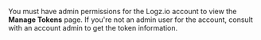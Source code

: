You must have admin permissions for the Logz.io account to view the **Manage Tokens** page. If you're not an admin user for the account, consult with an account admin to get the token information. 